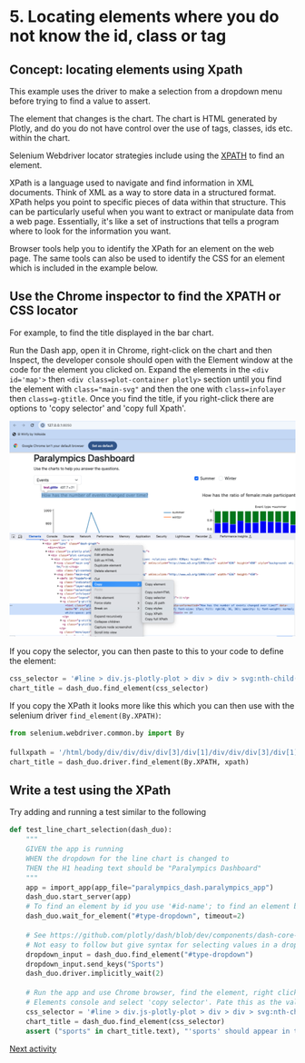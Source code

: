 # 5. Locating elements where you do not know the id, class or tag

## Concept: locating elements using Xpath

This example uses the driver to make a selection from a dropdown menu before trying to find a value to assert.

The element that changes is the chart. The chart is HTML generated by Plotly, and do you do not have control over the
use of tags, classes, ids etc. within the chart.

Selenium Webdriver locator strategies include using
the [XPATH](https://www.selenium.dev/documentation/webdriver/elements/locators/#xpath) to find an element.

XPath is a language used to navigate and find information in XML documents. Think of XML as a way to store data in a
structured format. XPath helps you point to specific pieces of data within that structure. This can be particularly 
useful when you want to extract or manipulate data from a web page. Essentially, it's like a set of instructions that 
tells a program where to look for the information you want.

Browser tools help you to identify the XPath for an element on the web page. The same tools can also be used to identify the CSS for an element which is included in the example below.

## Use the Chrome inspector to find the XPATH or CSS locator

For example, to find the title displayed in the bar chart.

Run the Dash app, open it in Chrome, right-click on the chart and then Inspect, the
developer console should open with the Element window at the code for the element you clicked on. Expand the elements in
the `<div id='map'>` then `<div class=plot-container plotly>` section until you find the element with `class="main-svg"`
and then the one with `class=infolayer` then `class=g-gtitle`. Once you find the title, if you right-click there are
options to 'copy selector' and 'copy full Xpath'.

![Chrome Inspector to find css selector or xpath](../img/chrome-selector.png)

If you copy the selector, you can then paste to this to your code to define the element:

```python
css_selector = '#line > div.js-plotly-plot > div > div > svg:nth-child(3) > g.infolayer > g.g-gtitle > text'
chart_title = dash_duo.find_element(css_selector)
```

If you copy the XPath it looks more like this which you can then use with the selenium driver `find_element(By.XPATH)`:

```python
from selenium.webdriver.common.by import By

fullxpath = '/html/body/div/div/div/div[3]/div[1]/div/div/div[3]/div[1]/div/div[2]/div/div/svg[2]/g[4]/g[2]/text'
chart_title = dash_duo.driver.find_element(By.XPATH, xpath)
```
## Write a test using the XPath

Try adding and running a test similar to the following

```python
def test_line_chart_selection(dash_duo):
    """
    GIVEN the app is running
    WHEN the dropdown for the line chart is changed to
    THEN the H1 heading text should be "Paralympics Dashboard"
    """
    app = import_app(app_file="paralympics_dash.paralympics_app")
    dash_duo.start_server(app)
    # To find an element by id you use '#id-name'; to find an element by class use '.class-name'
    dash_duo.wait_for_element("#type-dropdown", timeout=2)

    # See https://github.com/plotly/dash/blob/dev/components/dash-core-components/tests/integration/dropdown/test_dynamic_options.py#L31
    # Not easy to follow but give syntax for selecting values in a dropdown list
    dropdown_input = dash_duo.find_element("#type-dropdown")
    dropdown_input.send_keys("Sports")
    dash_duo.driver.implicitly_wait(2)

    # Run the app and use Chrome browser, find the element, right click and choose Select, find the element in the 
    # Elements console and select 'copy selector'. Pate this as the value of the variable e.g. see css_selector below.
    css_selector = '#line > div.js-plotly-plot > div > div > svg:nth-child(3) > g.infolayer > g.g-gtitle > text'
    chart_title = dash_duo.find_element(css_selector)
    assert ("sports" in chart_title.text), "'sports' should appear in the chart title"

```

[Next activity](4-6-actions.md)